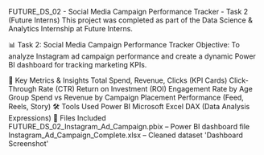 FUTURE_DS_02 -
Social Media Campaign Performance Tracker - Task 2 (Future Interns)
This project was completed as part of the Data Science & Analytics Internship at Future Interns.

📊 Task 2: Social Media Campaign Performance Tracker
Objective: To analyze Instagram ad campaign performance and create a dynamic Power BI dashboard for tracking marketing KPIs.

🧠 Key Metrics & Insights
Total Spend, Revenue, Clicks (KPI Cards)
Click-Through Rate (CTR)
Return on Investment (ROI)
Engagement Rate by Age Group
Spend vs Revenue by Campaign
Placement Performance (Feed, Reels, Story)
🛠 Tools Used
Power BI
Microsoft Excel
DAX (Data Analysis Expressions)
🧾 Files Included
FUTURE_DS_02_Instagram_Ad_Campaign.pbix – Power BI dashboard file
Instagram_Ad_Campaign_Complete.xlsx – Cleaned dataset
'Dashboard Screenshot'

